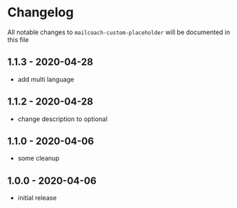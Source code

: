 # Changelog

All notable changes to `mailcoach-custom-placeholder` will be documented in this file

## 1.1.3 - 2020-04-28
- add multi language

## 1.1.2 - 2020-04-28
- change description to optional

## 1.1.0 - 2020-04-06
- some cleanup

## 1.0.0 - 2020-04-06
- initial release
